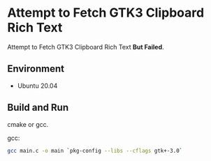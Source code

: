 # Attempt to Fetch GTK3 Clipboard Rich Text
Attempt to Fetch GTK3 Clipboard Rich Text **But Failed**.

## Environment
- Ubuntu 20.04

## Build and Run
cmake or gcc.

gcc:
```bash
gcc main.c -o main `pkg-config --libs --cflags gtk+-3.0`
```


